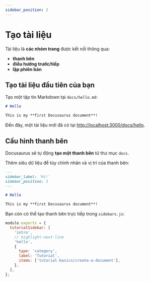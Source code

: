 ```yaml
---
sidebar_position: 2
---
```


# Tạo tài liệu

Tài liệu là **các nhóm trang** được kết nối thông qua:

- **thanh bên**
- **điều hướng trước/tiếp**
- **lập phiên bản**

## Tạo tài liệu đầu tiên của bạn

Tạo một tập tin Markdown tại `docs/hello.md`:

```md title="docs/hello.md"
# Hello

This is my **first Docusaurus document**!
```

Đến đây, một tài liệu mới đã có tại [http://localhost:3000/docs/hello](http://localhost:3000/docs/hello).

## Cấu hình thanh bên

Docusaurus sẽ tự động **tạo một thanh bên** từ thư mục `docs`.

Thêm siêu dữ liệu để tùy chỉnh nhãn và vị trí của thanh bên:

```md title="docs/hello.md" {1-4}
---
sidebar_label: 'Hi!'
sidebar_position: 3
---

# Hello

This is my **first Docusaurus document**!
```

Bạn còn có thể tạo thanh bên trực tiếp trong `sidebars.js`:

```js title="sidebars.js"
module.exports = {
  tutorialSidebar: [
    'intro',
    // highlight-next-line
    'hello',
    {
      type: 'category',
      label: 'Tutorial',
      items: ['tutorial-basics/create-a-document'],
    },
  ],
};
```
